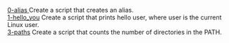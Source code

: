 [0-alias ](./0-alias ) Create a script that creates an alias.  
[1-hello_you](./1-hello_you) Create a script that prints hello user, where user is the current Linux user.  
[3-paths](./3-paths) Create a script that counts the number of directories in the PATH.  


